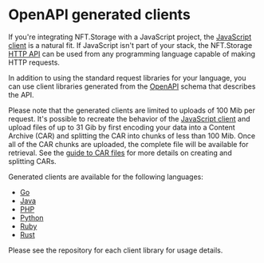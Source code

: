 # OpenAPI generated clients

If you're integrating NFT.Storage with a JavaScript project, the [JavaScript client][reference-js-client] is a natural fit. If JavaScript isn't part of your stack, the NFT.Storage [HTTP API][reference-http-api] can be used from any programming language capable of making HTTP requests. 

In addition to using the standard request libraries for your language, you can use client libraries generated from the [OpenAPI](https://www.openapis.org/) schema that describes the API.

Please note that the generated clients are limited to uploads of 100 Mib per request. It's possible to recreate the behavior of the [JavaScript client][reference-js-client] and upload files of up to 31 Gib by first encoding your data into a Content Archive (CAR) and splitting the CAR into chunks of less than 100 Mib. Once all of the CAR chunks are uploaded, the complete file will be available for retrieval. See the [guide to CAR files][concepts-car] for more details on creating and splitting CARs.

Generated clients are available for the following languages:

- [Go](https://github.com/nftstorage/go-client)
- [Java](https://github.com/nftstorage/java-client)
- [PHP](https://github.com/nftstorage/php-client)
- [Python](https://github.com/nftstorage/python-client)
- [Ruby](https://github.com/nftstorage/ruby-client)
- [Rust](https://github.com/nftstorage/python-client)

Please see the repository for each client library for usage details.

[concepts-car]: /docs/concepts/car-files
[reference-http-api]: /api-docs/
[reference-js-client]: /docs/client/js/
